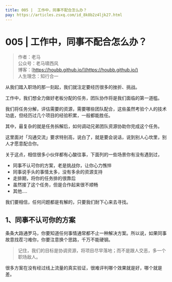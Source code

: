 ```yaml
---
title: 005 |  工作中，同事不配合怎么办？
pay: https://articles.zsxq.com/id_8k8b2z4ljk27.html
---
```


#  005 |  工作中，同事不配合怎么办？

> 作者：老马
> <br/>公众号：老马啸西风
> <br/> 博客：[https://houbb.github.io/](https://houbb.github.io/)
> <br/> 人生理念：知行合一


从我们踏入职场的那一刻起，我们就注定要经历很多的挫折、挑战。

工作中，我们想全力做好老板分配的任务，团队协作将是我们面临的第一道槛。

我们将任务分解，评估需要的资源，需要哪些团队配合，这些虽然考验个人的技术功底，但经历过几个项目的经验积累，一般都能胜任。

其中，最复杂的就是任务拆解后，如何调动兄弟团队资源协助你完成这个任务。

这里面对「沟通交流」要求特别高，说白了，就是要会说话，说到别人心坎里，别人才愿意配合你。

关于这点，相信很多小伙伴都有心酸往事，下面列的一些场景你有没有遇到过，

- 同事不认可你的方案，老是挑战你，让你心力憔悴
- 同事说手头的事情太多，没有多余的资源支持
- 走排期，将你的任务排的很靠后
- 虽然接了这个任务，但是合作起来很不顺畅
- 其他....

我们要相信，任何问题都是有解的，只要我们耐下心来去寻找。

## 1、同事不认可你的方案

条条大路通罗马，你要知道任何事情通常都不止一种解决方案。所以说，如果同事故意找茬刁难你，你要注意换个思路，千万不能硬钢。

> 记住，我们的目标是协调资源，将项目尽早落地；而不是跟人交恶，多一个职场敌人。


很多方案在没有经过线上流量的真实验证，很难评判哪个效果就是好，哪个就是差。
